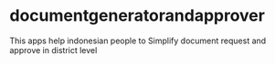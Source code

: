 # documentgeneratorandapprover
This apps help indonesian people to Simplify document request and approve in district level
